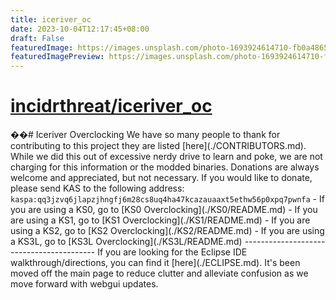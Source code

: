 ```yaml
---
title: iceriver_oc
date: 2023-10-04T12:17:45+08:00
draft: False
featuredImage: https://images.unsplash.com/photo-1693924614710-fb0a4865cffb?ixid=M3w0NjAwMjJ8MHwxfHJhbmRvbXx8fHx8fHx8fDE2OTYzOTI4OTh8&ixlib=rb-4.0.3
featuredImagePreview: https://images.unsplash.com/photo-1693924614710-fb0a4865cffb?ixid=M3w0NjAwMjJ8MHwxfHJhbmRvbXx8fHx8fHx8fDE2OTYzOTI4OTh8&ixlib=rb-4.0.3
---
```


# [incidrthreat/iceriver_oc](https://github.com/incidrthreat/iceriver_oc)

��#   I c e r i v e r   O v e r c l o c k i n g  
 W e   h a v e   s o   m a n y   p e o p l e   t o   t h a n k   f o r   c o n t r i b u t i n g   t o   t h i s   p r o j e c t   t h e y   a r e   l i s t e d   [ h e r e ] ( . / C O N T R I B U T O R S . m d ) .      
  
 W h i l e   w e   d i d   t h i s   o u t   o f   e x c e s s i v e   n e r d y   d r i v e   t o   l e a r n   a n d   p o k e ,   w e   a r e   n o t   c h a r g i n g   f o r   t h i s   i n f o r m a t i o n   o r   t h e   m o d d e d   b i n a r i e s .   D o n a t i o n s   a r e   a l w a y s   w e l c o m e   a n d   a p p r e c i a t e d ,   b u t   n o t   n e c e s s a r y .     I f   y o u   w o u l d   l i k e   t o   d o n a t e ,   p l e a s e   s e n d   K A S   t o   t h e   f o l l o w i n g   a d d r e s s :  
 ` k a s p a : q q 3 j z v q 6 j l a p z j h n g f j 6 m 2 8 c s 8 u q 4 h a 4 7 k c a z a u a a x t 5 e t h w 5 6 p 0 x p q 7 p w n f a `  
  
 -   I f   y o u   a r e   u s i n g   a   K S 0 ,   g o   t o   [ K S 0   O v e r c l o c k i n g ] ( . / K S 0 / R E A D M E . m d )  
 -   I f   y o u   a r e   u s i n g   a   K S 1 ,   g o   t o   [ K S 1   O v e r c l o c k i n g ] ( . / K S 1 / R E A D M E . m d )  
 -   I f   y o u   a r e   u s i n g   a   K S 2 ,   g o   t o   [ K S 2   O v e r c l o c k i n g ] ( . / K S 2 / R E A D M E . m d )  
 -   I f   y o u   a r e   u s i n g   a   K S 3 L ,   g o   t o   [ K S 3 L   O v e r c l o c k i n g ] ( . / K S 3 L / R E A D M E . m d )  
  
 - - - - - - - - - - - - - - - - - - - - - - - - - - - - - - - - - - - - - - - - -  
  
 I f   y o u   a r e   l o o k i n g   f o r   t h e   E c l i p s e   I D E   w a l k t h r o u g h / d i r e c t i o n s ,   y o u   c a n   f i n d   i t   [ h e r e ] ( . / E C L I P S E . m d ) .     I t ' s   b e e n   m o v e d   o f f   t h e   m a i n   p a g e   t o   r e d u c e   c l u t t e r   a n d   a l l e v i a t e   c o n f u s i o n   a s   w e   m o v e   f o r w a r d   w i t h   w e b g u i   u p d a t e s . 